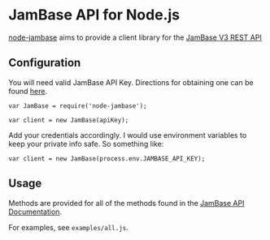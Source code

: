 JamBase API for Node.js
======================================


[node-jambase](https://github.com/kurtmarcink/node-jambase) aims to provide a client library for the [JamBase V3 REST API](http://developer.jambase.com/)


## Configuration

You will need valid JamBase API Key. Directions for obtaining one can be found [here](http://developer.jambase.com/).

````
var JamBase = require('node-jambase');

var client = new JamBase(apiKey);
````

Add your credentials accordingly.  I would use environment variables to keep your private info safe.  So something like:

````
var client = new JamBase(process.env.JAMBASE_API_KEY);
````

## Usage

Methods are provided for all of the methods found in the [JamBase API Documentation](http://developer.jambase.com/io-docs).

For examples, see `examples/all.js`.